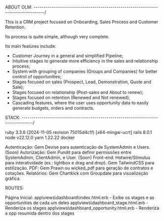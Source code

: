 ABOUT OLM: -----------------------------------------------------------------------------------/

This is a CRM project focused on Onboarding, Sales Process and Customer Retention.

Its process is quite simple, although very complete.

Its main features include:

- Customer Journey in a general and simplified Pipeline;
- Intuitive stages to generate more efficiency in the sales and relationship process;
- System with grouping of companies (Groups and Companies) for better control of opportunities;
- Stages focused on sales (Prospect, Lead, Demonstration, Quote and Sale);
- Stages focused on relationship (Post-sales and About to renew);
- Stages focused on retention (Renewed and Not renewed);
- Cascading features, where the user uses opportunity data to easily generate budgets, orders and contracts.

STACK: -----------------------------------------------------------------------------------/

ruby 3.3.6 (2024-11-05 revision 75015d4c1f) [x64-mingw-ucrt]
rails 8.0.1 
node v22.12.0
yarn 1.22.22
docker

Autenticação: Gem Devise para autenticação de SystemAdmin e Users. (Soon)
Autorização: Gem Pundit para definir permissões entre SystemAdmin, ClientAdmin, e User. (Soon)
Front-end:
Hotwire/Stimulus para interatividade (ex.: lightbox e drag and drop).
Gem TailwindCSS para estilização.
PDF: Gem Prawn ou wicked_pdf para geração de contratos e cotações.
Relatórios: Gem Chartkick com Groupdate para visualização gráfica.

ROUTES: 

Página Inicial: app\views\dashboard\index.html.erb - Exibe os stages e as opportunities de cada um deles
app\views\dashboard\_stage.html.erb - Renderiza os stages
app\views\dashboard\_opportunity.html.erb - Renderiza a opp resumida dentro dos stages